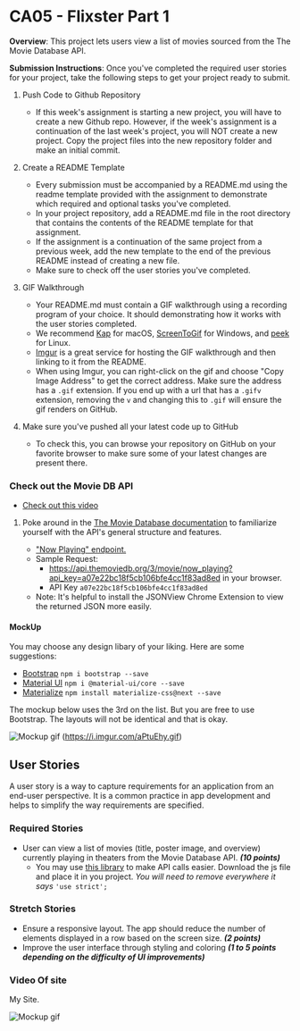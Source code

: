 # CA05 - Flixster Part 1

**Overview**:  This project lets users view a list of movies sourced from the The Movie Database API.

**Submission Instructions**:
Once you've completed the required user stories for your project, take the following steps to get your project ready to submit.

1. Push Code to Github Repository
    - If this week's assignment is starting a new project, you will have to create a new Github repo. However, if the week's assignment is a continuation of the last week's project, you will NOT create a new project. Copy the project files into the new repository folder and make an initial commit.

2. Create a README Template
    - Every submission must be accompanied by a README.md using the readme template provided with the assignment to demonstrate which required and optional tasks you've completed.
    - In your project repository, add a README.md file in the root directory that contains the contents of the README template for that assignment.
    - If the assignment is a continuation of the same project from a previous week, add the new template to the end of the previous README instead of creating a new file.
    - Make sure to check off the user stories you've completed.

3. GIF Walkthrough
    - Your README.md must contain a GIF walkthrough using a recording program of your choice. It should demonstrating how it works with the user stories completed.
    - We recommend [Kap](https://getkap.co/) for macOS, [ScreenToGif](https://www.screentogif.com/) for Windows, and [peek](https://github.com/phw/peek) for Linux.
    - [Imgur](https://imgur.com/upload) is a great service for hosting the GIF walkthrough and then linking to it from the README.
    - When using Imgur, you can right-click on the gif and choose "Copy Image Address" to get the correct address. Make sure the address has a `.gif` extension. If you end up with a url that has a `.gifv` extension, removing the `v` and changing this to `.gif` will ensure the gif renders on GitHub.

4. Make sure you've pushed all your latest code up to GitHub
    - To check this, you can browse your repository on GitHub on your favorite browser to make sure some of your latest changes are present there.


### Check out the Movie DB API

- [Check out this video](https://youtu.be/Hfoi4N1ES-4?t=243)

1. Poke around in the [The Movie Database documentation](https://developers.themoviedb.org/3/getting-started) to familiarize yourself with the API's general structure and features.

    - ["Now Playing" endpoint.](https://developers.themoviedb.org/3/movies/get-now-playing)
    - Sample Request:
        - https://api.themoviedb.org/3/movie/now_playing?api_key=a07e22bc18f5cb106bfe4cc1f83ad8ed in your browser.
        - API Key `a07e22bc18f5cb106bfe4cc1f83ad8ed`
    - Note: It's helpful to install the JSONView Chrome Extension to view the returned JSON more easily.

#### MockUp
You may choose any design libary of your liking. Here are some suggestions:
- [Bootstrap](https://getbootstrap.com/) `npm i bootstrap --save`
- [Material UI](https://material-ui.com) `npm i @material-ui/core --save`
- [Materialize](https://materializecss.com/) `npm install materialize-css@next --save`

The mockup below uses the 3rd on the list. But you are free to use Bootstrap. The layouts will not be identical and that is okay.

<img src="https://i.imgur.com/aPtuEhy.gif" alt="Mockup gif" /> (https://i.imgur.com/aPtuEhy.gif)

## User Stories
A user story is a way to capture requirements for an application from an end-user perspective. It is a common practice in app development and helps to simplify the way requirements are specified.

### Required Stories
- User can view a list of movies (title, poster image, and overview) currently playing in theaters from the Movie Database API. ***(10 points)***
    - You may use [this library](https://github.com/cavestri/themoviedb-javascript-library/) to make API calls easier. Download the js file and place it in you project. *You will need to remove everywhere it says* `'use strict';`

### Stretch Stories
- Ensure a responsive layout. The app should reduce the number of elements displayed in a row based on the screen size. ***(2 points)***
- Improve the user interface through styling and coloring ***(1 to 5 points depending on the difficulty of UI improvements)***

### Video Of site
My Site.

<img src="PageRec.gif" alt="Mockup gif" />